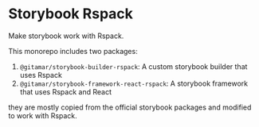 # Storybook Rspack

Make storybook work with Rspack.

This monorepo includes two packages:

1. `@gitamar/storybook-builder-rspack`: A custom storybook builder that uses Rspack
2. `@gitamar/storybook-framework-react-rspack`: A storybook framework that uses Rspack and React

they are mostly copied from the official storybook packages and modified to work with Rspack.
